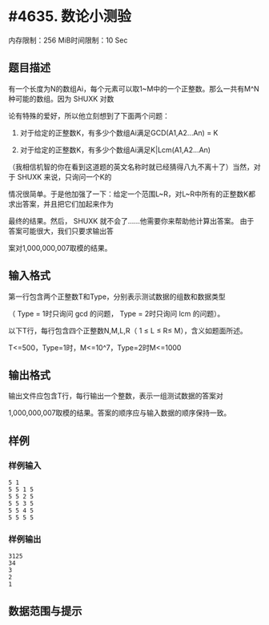 # #4635. 数论小测验

内存限制：256 MiB时间限制：10 Sec

## 题目描述

有一个长度为N的数组Ai，每个元素可以取1~M中的一个正整数。那么一共有M^N种可能的数组。因为 SHUXK 对数

论有特殊的爱好，所以他立刻想到了下面两个问题：

1. 对于给定的正整数K，有多少个数组Ai满足GCD(A1,A2...An) = K

2. 对于给定的正整数K，有多少个数组Ai满足K|Lcm(A1,A2...An)

（我相信机智的你在看到这道题的英文名称时就已经猜得八九不离十了）当然，对于 SHUXK 来说，只询问一个K的

情况很简单。于是他加强了一下：给定一个范围L~R，对L~R中所有的正整数K都求出答案，并且把它们加起来作为

最终的结果。然后， SHUXK 就不会了&hellip;&hellip;他需要你来帮助他计算出答案。 由于答案可能很大，我们只要求输出答

案对1,000,000,007取模的结果。

## 输入格式

第一行包含两个正整数T和Type，分别表示测试数据的组数和数据类型

（ Type = 1时只询问 gcd 的问题， Type = 2时只询问 lcm 的问题）。

以下T行，每行包含四个正整数N,M,L,R（ 1 &le; L &le; R&le; M），含义如题面所述。

T<=500，Type=1时，M<=10^7，Type=2时M<=1000

## 输出格式

输出文件应包含T行，每行输出一个整数，表示一组测试数据的答案对

1,000,000,007取模的结果。答案的顺序应与输入数据的顺序保持一致。

## 样例

### 样例输入

    
    5 1
    5 5 1 5
    5 5 2 5
    5 5 3 5
    5 5 4 5
    5 5 5 5
    

### 样例输出

    
    3125
    34
    3 
    2 
    1
    

## 数据范围与提示
